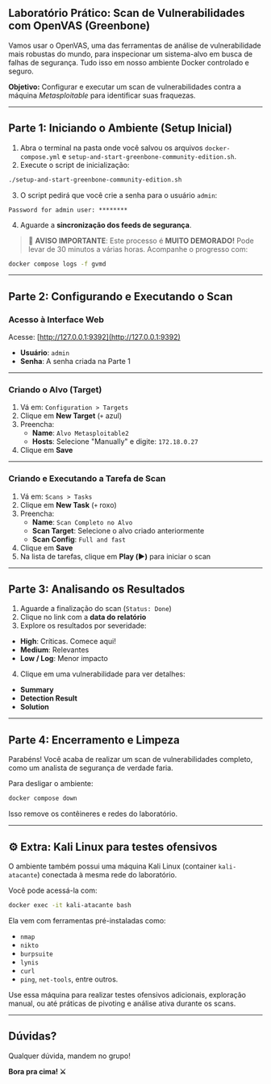 ## Laboratório Prático: Scan de Vulnerabilidades com OpenVAS (Greenbone)

Vamos usar o OpenVAS, uma das ferramentas de análise de vulnerabilidade mais robustas do mundo, para inspecionar um sistema-alvo em busca de falhas de segurança. Tudo isso em nosso ambiente Docker controlado e seguro.

**Objetivo:** Configurar e executar um scan de vulnerabilidades contra a máquina *Metasploitable* para identificar suas fraquezas.

---

## Parte 1: Iniciando o Ambiente (Setup Inicial)

1. Abra o terminal na pasta onde você salvou os arquivos `docker-compose.yml` e `setup-and-start-greenbone-community-edition.sh`.
2. Execute o script de inicialização:

```bash
./setup-and-start-greenbone-community-edition.sh
```

3. O script pedirá que você crie a senha para o usuário `admin`:

```plaintext
Password for admin user: ********
```

4. Aguarde a **sincronização dos feeds de segurança**.

> 🚨 **AVISO IMPORTANTE**: Este processo é **MUITO DEMORADO!** Pode levar de 30 minutos a várias horas. Acompanhe o progresso com:

```bash
docker compose logs -f gvmd
```

---

## Parte 2: Configurando e Executando o Scan

### Acesso à Interface Web

Acesse: [http://127.0.0.1:9392](http://127.0.0.1:9392)

- **Usuário**: `admin`
- **Senha**: A senha criada na Parte 1

---

### Criando o Alvo (Target)

1. Vá em: `Configuration > Targets`
2. Clique em **New Target** (`+` azul)
3. Preencha:
   - **Name**: `Alvo Metasploitable2`
   - **Hosts**: Selecione "Manually" e digite: `172.18.0.27`
4. Clique em **Save**

---

### Criando e Executando a Tarefa de Scan

1. Vá em: `Scans > Tasks`
2. Clique em **New Task** (`+` roxo)
3. Preencha:
   - **Name**: `Scan Completo no Alvo`
   - **Scan Target**: Selecione o alvo criado anteriormente
   - **Scan Config**: `Full and fast`
4. Clique em **Save**
5. Na lista de tarefas, clique em **Play (▶️)** para iniciar o scan

---

## Parte 3: Analisando os Resultados

1. Aguarde a finalização do scan (`Status: Done`)
2. Clique no link com a **data do relatório**
3. Explore os resultados por severidade:

- **High**: Críticas. Comece aqui!
- **Medium**: Relevantes
- **Low / Log**: Menor impacto

4. Clique em uma vulnerabilidade para ver detalhes:

- **Summary**
- **Detection Result**
- **Solution**

---

## Parte 4: Encerramento e Limpeza

Parabéns! Você acaba de realizar um scan de vulnerabilidades completo, como um analista de segurança de verdade faria.

Para desligar o ambiente:

```bash
docker compose down
```

Isso remove os contêineres e redes do laboratório.

---

## ⚙️ Extra: Kali Linux para testes ofensivos

O ambiente também possui uma máquina Kali Linux (container `kali-atacante`) conectada à mesma rede do laboratório.

Você pode acessá-la com:

```bash
docker exec -it kali-atacante bash
```

Ela vem com ferramentas pré-instaladas como:

- `nmap`
- `nikto`
- `burpsuite`
- `lynis`
- `curl`
- `ping`, `net-tools`, entre outros.

Use essa máquina para realizar testes ofensivos adicionais, exploração manual, ou até práticas de pivoting e análise ativa durante os scans.

---

## Dúvidas?

Qualquer dúvida, mandem no grupo!

**Bora pra cima! ⚔️**
